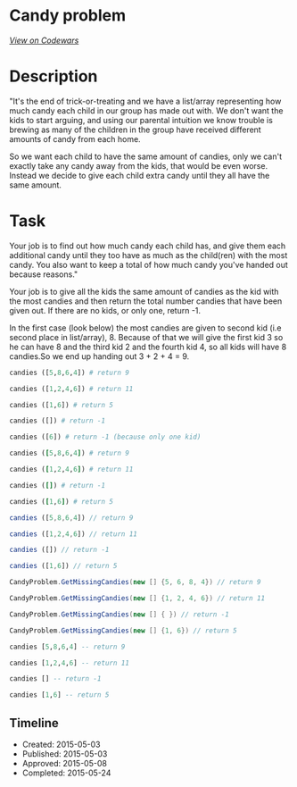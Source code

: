 # Candy problem
[*View on Codewars*](https://www.codewars.com/kata/candy-problem)

# Description
"It's the end of trick-or-treating and we have a list/array representing how much candy each child in our group has made out with. We don't want the kids to start arguing, and using our parental intuition we know trouble is brewing as many of the children in the group have received different amounts of candy from each home. 

So we want each child to have the same amount of candies, only we can't exactly take any candy away from the kids, that would be even worse. Instead we decide to give each child extra candy until they all have the same amount.
# Task
Your job is to find out how much candy each child has, and give them each additional candy until they too have as much as the child(ren) with the most candy. You also want to keep a total of how much candy you've handed out because reasons."

Your job is to give all the kids the same amount of candies as the kid with the most candies and then return the total number candies that have been given out. If there are no kids, or only one, return -1. 

In the first case (look below) the most candies are given to second kid (i.e second place in list/array), 8. Because of that we will give the first kid 3 so he can have 8 and the third kid 2 and the fourth kid 4, so all kids will have 8 candies.So we end up handing out 3 + 2 + 4 = 9.

```python
candies ([5,8,6,4]) # return 9

candies ([1,2,4,6]) # return 11

candies ([1,6]) # return 5

candies ([]) # return -1

candies ([6]) # return -1 (because only one kid)
```
```ruby
candies ([5,8,6,4]) # return 9

candies ([1,2,4,6]) # return 11

candies ([]) # return -1

candies ([1,6]) # return 5
```
```javascript
candies ([5,8,6,4]) // return 9

candies ([1,2,4,6]) // return 11

candies ([]) // return -1

candies ([1,6]) // return 5
```
```cs
CandyProblem.GetMissingCandies(new [] {5, 6, 8, 4}) // return 9

CandyProblem.GetMissingCandies(new [] {1, 2, 4, 6}) // return 11

CandyProblem.GetMissingCandies(new [] { }) // return -1

CandyProblem.GetMissingCandies(new [] {1, 6}) // return 5

```
```haskell 
candies [5,8,6,4] -- return 9

candies [1,2,4,6] -- return 11

candies [] -- return -1

candies [1,6] -- return 5
```


## Timeline
- Created: 2015-05-03
- Published: 2015-05-03
- Approved: 2015-05-08
- Completed: 2015-05-24
